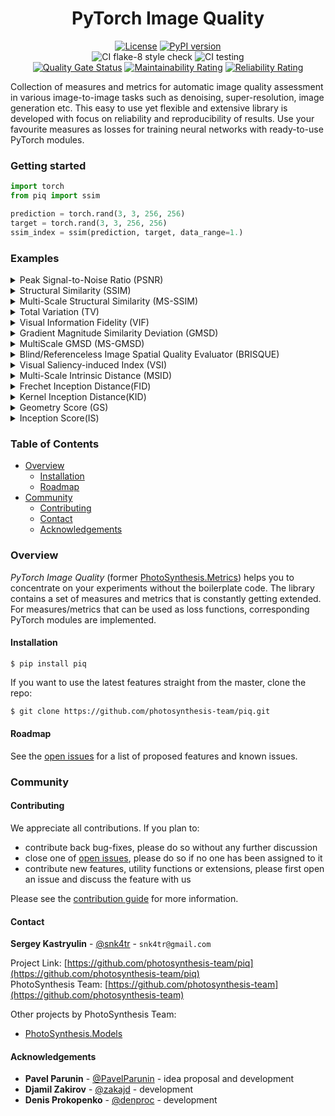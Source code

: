 <div align="center">

# PyTorch Image Quality
[![License][license-shield]][license-url]
[![PyPI version][pypi-version-shield]][pypi-version-url]  
![CI flake-8 style check][ci-flake-8-style-check-shield]
![CI testing][ci-testing]    
[![Quality Gate Status][quality-gate-status-shield]][quality-gate-status-url]
[![Maintainability Rating][maintainability-raiting-shield]][maintainability-raiting-url]
[![Reliability Rating][reliability-rating-badge]][reliability-rating-url]
</div>

<!-- ABOUT THE PROJECT -->

Collection of measures and metrics for automatic image quality assessment in various image-to-image tasks such as 
denoising, super-resolution, image generation etc. 
This easy to use yet flexible and extensive library is developed with focus on reliability and 
reproducibility of results.
Use your favourite measures as losses for training neural networks with ready-to-use PyTorch modules.  

<!-- GETTING STARTED -->
### Getting started  

```python
import torch
from piq import ssim

prediction = torch.rand(3, 3, 256, 256)
target = torch.rand(3, 3, 256, 256)
ssim_index = ssim(prediction, target, data_range=1.)
```


<!-- EXAMPLES -->
### Examples

<!-- PSNR EXAMPLES -->
<details>
<summary>Peak Signal-to-Noise Ratio (PSNR)</summary>
<p>

To compute PSNR as a measure, use lower case function from the library.
By default it computes average of PSNR if more than 1 image is included in batch.
You can specify other reduction methods by `reduction` flag.

```python
import torch
from piq import psnr
from typing import Union, Tuple

prediction = torch.rand(3, 3, 256, 256)
target = torch.rand(3, 3, 256, 256) 
psnr_mean = psnr(prediction, target, data_range=1., reduction='mean')
psnr_per_image = psnr(prediction, target, data_range=1., reduction='none')
```

Note: Colour images are first converted to YCbCr format and only luminance component is considered.
</p>
</details>

<!-- SSIM EXAMPLES -->
<details>
<summary>Structural Similarity (SSIM)</summary>
<p>

To compute SSIM index as a measure, use lower case function from the library:
```python
import torch
from piq import ssim
from typing import Union, Tuple

prediction = torch.rand(3, 3, 256, 256)
target = torch.rand(3, 3, 256, 256) 
ssim_index: Union[torch.Tensor, Tuple[torch.Tensor, torch.Tensor]] = ssim(prediction, target, data_range=1.)
```

In order to use SSIM as a loss function, use corresponding PyTorch module:
```python
import torch
from piq import SSIMLoss

loss = SSIMLoss(data_range=1.)
prediction = torch.rand(3, 3, 256, 256, requires_grad=True)
target = torch.rand(3, 3, 256, 256)
output: torch.Tensor = loss(prediction, target)
output.backward()
```
</p>
</details>

<!-- MS-SSIM EXAMPLES -->
<details>
<summary>Multi-Scale Structural Similarity (MS-SSIM)</summary>
<p>

To compute MS-SSIM index as a measure, use lower case function from the library:
```python
import torch
from piq import multi_scale_ssim

prediction = torch.rand(3, 3, 256, 256)
target = torch.rand(3, 3, 256, 256) 
ms_ssim_index: torch.Tensor = multi_scale_ssim(prediction, target, data_range=1.)
```

In order to use MS-SSIM as a loss function, use corresponding PyTorch module:
```python
import torch
from piq import MultiScaleSSIMLoss

loss = MultiScaleSSIMLoss(data_range=1.)
prediction = torch.rand(3, 3, 256, 256, requires_grad=True)
target = torch.rand(3, 3, 256, 256)
output: torch.Tensor = loss(prediction, target)
output.backward()
```
</p>
</details>

<!-- TV EXAMPLES -->
<details>
<summary>Total Variation (TV)</summary>
<p>

To compute TV as a measure, use lower case function from the library:
```python
import torch
from piq import total_variation

data = torch.rand(3, 3, 256, 256) 
tv: torch.Tensor = total_variation(data)
```

In order to use TV as a loss function, use corresponding PyTorch module:
```python
import torch
from piq import TVLoss

loss = TVLoss()
prediction = torch.rand(3, 3, 256, 256, requires_grad=True)
output: torch.Tensor = loss(prediction)
output.backward()
```
</p>
</details>

<!-- VIF EXAMPLES -->
<details>
<summary>Visual Information Fidelity (VIF)</summary>
<p>

To compute VIF as a measure, use lower case function from the library:
```python
import torch
from piq import vif_p

predicted = torch.rand(3, 3, 256, 256)
target = torch.rand(3, 3, 256, 256)
vif: torch.Tensor = vif_p(predicted, target, data_range=1.)
```

In order to use VIF as a loss function, use corresponding PyTorch class:
```python
import torch
from piq import VIFLoss

loss = VIFLoss(sigma_n_sq=2.0, data_range=1.)
prediction = torch.rand(3, 3, 256, 256, requires_grad=True)
target = torch.rand(3, 3, 256, 256)
output: torch.Tensor = loss(prediction, target)
output.backward()
```

Note, that VIFLoss returns `1 - VIF` value.
</p>
</details>

<!-- GMSD EXAMPLES -->
<details>
<summary>Gradient Magnitude Similarity Deviation (GMSD)</summary>
<p>

This is port of MATLAB version from the authors of original paper.
It can be used both as a measure and as a loss function. In any case it should me minimized.
Usually values of GMSD lie in [0, 0.35] interval.
```python
import torch
from piq import GMSDLoss

loss = GMSDLoss(data_range=1.)
prediction = torch.rand(3, 3, 256, 256, requires_grad=True)
target = torch.rand(3, 3, 256, 256)
output: torch.Tensor = loss(prediction, target)
output.backward()
```
</p>
</details>

<!-- MultiScale GMSD EXAMPLES -->
<details>
<summary>MultiScale GMSD (MS-GMSD)</summary>
<p>

It can be used both as a measure and as a loss function. In any case it should me minimized.
By defualt scale weights are initialized with values from the paper. You can change them by passing a list of 4 variables to `scale_weights` argument during initialization. Both GMSD and MS-GMSD computed for greyscale images, but to take contrast changes into account authors propoced to also add chromatic component. Use flag `chromatic` to use MS-GMSDc version of the loss
```python
import torch
from piq import MultiScaleGMSDLoss

loss = MultiScaleGMSDLoss(chromatic=True, data_range=1.)
prediction = torch.rand(3, 3, 256, 256, requires_grad=True)
target = torch.rand(3, 3, 256, 256)
output: torch.Tensor = loss(prediction, target)
output.backward()
```
</p>
</details>

<!-- BRISQUE EXAMPLES -->
<details>
<summary>Blind/Referenceless Image Spatial Quality Evaluator (BRISQUE)</summary>
<p>

To compute [BRISQUE score](https://live.ece.utexas.edu/publications/2012/TIP%20BRISQUE.pdf) as a measure, use lower case function from the library:
```python
import torch
from piq import brisque
from typing import Union, Tuple

prediction = torch.rand(3, 3, 256, 256)
brisque_index: torch.Tensor = brisque(prediction, data_range=1.)
```

In order to use BRISQUE as a loss function, use corresponding PyTorch module:
```python
import torch
from piq import BRISQUELoss

loss = BRISQUELoss(data_range=1.)
prediction = torch.rand(3, 3, 256, 256, requires_grad=True)
output: torch.Tensor = loss(prediction)
output.backward()
```
</p>
</details>

<!-- VSI EXAMPLES -->
<details>
<summary>Visual Saliency-induced Index (VSI)</summary>
<p>

To compute [VSI score](https://ieeexplore.ieee.org/document/6873260) as a measure, use lower case function from the library:
```python
import torch
from piq import vsi

prediction = torch.rand(3, 3, 256, 256)
target = torch.rand(3, 3, 256, 256)
vsi_index: torch.Tensor = vsi(prediction, target, data_range=1.)
```

In order to use VSI as a loss function, use corresponding PyTorch module:
```python
import torch
from piq import VSILoss

loss = VSILoss(data_range=1.)
prediction = torch.rand(3, 3, 256, 256, requires_grad=True)
target = torch.rand(3, 3, 256, 256)
output: torch.Tensor = loss(prediction, target)
output.backward()
```
</p>
</details>

<!-- MSID EXAMPLES -->
<details>
<summary>Multi-Scale Intrinsic Distance (MSID)</summary>
<p>

Use `MSID` class to compute [MSID score](https://arxiv.org/abs/1905.11141) from image features, 
pre-extracted from some feature extractor network: 
```python
import torch
from piq import MSID

msid_metric = MSID()
prediction_feats = torch.rand(10000, 1024)
target_feats = torch.rand(10000, 1024)
msid: torch.Tensor = msid_metric(prediction_feats, target_feats)
```

If image features are not available, extract them using `_compute_feats` of `MSID` class. 
Please note that `_compute_feats` consumes a data loader of predefined format.
```python
import torch
from  torch.utils.data import DataLoader
from piq import MSID

first_dl, second_dl = DataLoader(), DataLoader()
msid_metric = MSID() 
first_feats = msid_metric._compute_feats(first_dl)
second_feats = msid_metric._compute_feats(second_dl)
msid: torch.Tensor = msid_metric(first_feats, second_feats)
```  
</p>
</details>

<!-- FID EXAMPLES -->
<details>
<summary>Frechet Inception Distance(FID)</summary>
<p>

Use `FID` class to compute [FID score](https://arxiv.org/abs/1706.08500) from image features, 
pre-extracted from some feature extractor network:
```python
import torch
from piq import FID

fid_metric = FID()
prediction_feats = torch.rand(10000, 1024)
target_feats = torch.rand(10000, 1024)
msid: torch.Tensor = fid_metric(prediction_feats, target_feats)
```
 
If image features are not available, extract them using `_compute_feats` of `FID` class. 
Please note that `_compute_feats` consumes a data loader of predefined format.
```python
import torch
from  torch.utils.data import DataLoader
from piq import FID

first_dl, second_dl = DataLoader(), DataLoader()
fid_metric = FID() 
first_feats = fid_metric._compute_feats(first_dl)
second_feats = fid_metric._compute_feats(second_dl)
msid: torch.Tensor = fid_metric(first_feats, second_feats)
```  
</p>
</details>

<!-- KID EXAMPLES -->
<details>
<summary>Kernel Inception Distance(KID)</summary>
<p>

Use `KID` class to compute [KID score](https://arxiv.org/abs/1801.01401) from image features, 
pre-extracted from some feature extractor network:
```python
import torch
from piq import KID

kid_metric = KID()
prediction_feats = torch.rand(10000, 1024)
target_feats = torch.rand(10000, 1024)
kid: torch.Tensor = kid_metric(prediction_feats, target_feats)
```
 
If image features are not available, extract them using `_compute_feats` of `KID` class. 
Please note that `_compute_feats` consumes a data loader of predefined format. 
```python
import torch
from  torch.utils.data import DataLoader
from piq import KID

first_dl, second_dl = DataLoader(), DataLoader()
kid_metric = KID() 
first_feats = kid_metric._compute_feats(first_dl)
second_feats = kid_metric._compute_feats(second_dl)
kid: torch.Tensor = kid_metric(first_feats, second_feats)
```  
</p>
</details>

<!-- GS EXAMPLES -->
<details>
<summary>Geometry Score (GS)</summary>
<p>

Use `GS` class to compute [Geometry Score](https://arxiv.org/abs/1802.02664) from image features, 
pre-extracted from some feature extractor network. Computation is heavily CPU dependent, adjust `num_workers` parameter according to your system configuration:
```python
import torch
from piq import GS

gs_metric = GS(sample_size=64, num_iters=100, i_max=100, num_workers=4)
prediction_feats = torch.rand(10000, 1024)
target_feats = torch.rand(10000, 1024)
gs: torch.Tensor = gs_metric(prediction_feats, target_feats)
```

GS metric requiers `gudhi` library which is not installed by default. 
If you use conda, write: `conda install -c conda-forge gudhi`, otherwise follow [installation guide](http://gudhi.gforge.inria.fr/python/latest/installation.html).
</p>
</details>

<!-- IS EXAMPLES -->
<details>
<summary>Inception Score(IS)</summary>
<p>

Use `inception_score` function to compute [IS](https://arxiv.org/abs/1606.03498) from image features, 
pre-extracted from some feature extractor network. Note, that we follow recomendations from paper [A Note on the Inception Score](https://arxiv.org/pdf/1801.01973.pdf), which proposed small modification to original algorithm:
```python
import torch
from piq import inception_score

prediction_feats = torch.rand(10000, 1024)
mean, variance = inception_score(prediction_feats, num_splits=10)
```
 
To compute difference between IS for 2 sets of image features, use `IS` class.
```python
import torch
from piq import IS


is_metric = IS(distance='l1') 
prediction_feats = torch.rand(10000, 1024)
target_feats = torch.rand(10000, 1024)
distance: torch.Tensor = is_metric(prediction_feats, target_feats)
```  
</p>
</details>

<!-- TABLE OF CONTENTS -->
### Table of Contents

* [Overview](#overview)
    * [Installation](#installation)
    * [Roadmap](#roadmap)
* [Community](#community)
    * [Contributing](#contributing)
    * [Contact](#contact)
    * [Acknowledgements](#acknowledgements)


### Overview

*PyTorch Image Quality* (former [PhotoSynthesis.Metrics](https://pypi.org/project/photosynthesis-metrics/0.4.0/)) helps you to concentrate on your experiments without the boilerplate code.
The library contains a set of measures and metrics that is constantly getting extended. 
For measures/metrics that can be used as loss functions, corresponding PyTorch modules are implemented.
 


#### Installation

`$ pip install piq`
 
If you want to use the latest features straight from the master, clone the repo:
```sh
$ git clone https://github.com/photosynthesis-team/piq.git
```

<!-- ROADMAP -->
#### Roadmap

See the [open issues](https://github.com/photosynthesis-team/piq/issues) for a list of proposed 
features and known issues.


<!-- COMMUNITY -->
### Community


<!-- CONTRIBUTING -->
#### Contributing

We appreciate all contributions. If you plan to: 
- contribute back bug-fixes, please do so without any further discussion
- close one of [open issues](https://github.com/photosynthesis-team/piq/issues), please do so if no one has been assigned to it
- contribute new features, utility functions or extensions, please first open an issue and discuss the feature with us

Please see the [contribution guide](CONTRIBUTING.md) for more information.


<!-- CONTACT -->
#### Contact

**Sergey Kastryulin** - [@snk4tr](https://github.com/snk4tr) - `snk4tr@gmail.com`

Project Link: [https://github.com/photosynthesis-team/piq](https://github.com/photosynthesis-team/piq)  
PhotoSynthesis Team: [https://github.com/photosynthesis-team](https://github.com/photosynthesis-team)

Other projects by PhotoSynthesis Team:  
* [PhotoSynthesis.Models](https://github.com/photosynthesis-team/photosynthesis.models)

<!-- ACKNOWLEDGEMENTS -->
#### Acknowledgements

* **Pavel Parunin** - [@PavelParunin](https://github.com/ParuninPavel) - idea proposal and development
* **Djamil Zakirov** - [@zakajd](https://github.com/zakajd) - development
* **Denis Prokopenko** - [@denproc](https://github.com/denproc) - development



<!-- MARKDOWN LINKS & IMAGES -->
<!-- https://www.markdownguide.org/basic-syntax/#reference-style-links -->
[license-shield]: https://img.shields.io/badge/License-Apache%202.0-blue.svg
[license-url]: https://github.com/photosynthesis-team/piq/blob/master/LICENSE
[ci-flake-8-style-check-shield]: https://github.com/photosynthesis-team/piq/workflows/flake-8%20style%20check/badge.svg
[ci-testing]: https://github.com/photosynthesis-team/piq/workflows/testing/badge.svg
[pypi-version-shield]: https://badge.fury.io/py/piq.svg
[pypi-version-url]: https://badge.fury.io/py/piq  
[quality-gate-status-shield]: https://sonarcloud.io/api/project_badges/measure?project=photosynthesis-team_photosynthesis.metrics&metric=alert_status
[quality-gate-status-url]: https://sonarcloud.io/dashboard?id=photosynthesis-team_photosynthesis.metrics
[maintainability-raiting-shield]: https://sonarcloud.io/api/project_badges/measure?project=photosynthesis-team_photosynthesis.metrics&metric=sqale_rating
[maintainability-raiting-url]: https://sonarcloud.io/dashboard?id=photosynthesis-team_photosynthesis.metrics
[reliability-rating-badge]: https://sonarcloud.io/api/project_badges/measure?project=photosynthesis-team_photosynthesis.metrics&metric=reliability_rating
[reliability-rating-url]:https://sonarcloud.io/dashboard?id=photosynthesis-team_photosynthesis.metrics
